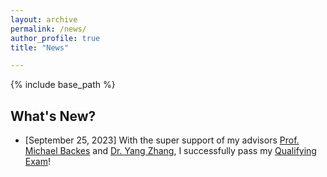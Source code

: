 ```yaml
---
layout: archive
permalink: /news/
author_profile: true
title: "News"

---
```


{% include base_path %}
## What's New?
- [September 25, 2023] With the super support of my advisors [Prof. Michael Backes](https://cispa.de/en/people/backes) and [Dr. Yang Zhang](https://yangzhangalmo.github.io/), I successfully pass my [Qualifying Exam](https://www.graduateschool-computerscience.de/wp-content/uploads/GS_QE_Infosheet_logo.pdf)!
